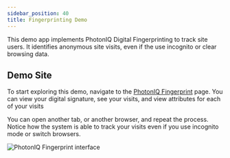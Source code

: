```yaml
---
sidebar_position: 40
title: Fingerprinting Demo
---
```


This demo app implements PhotonIQ Digital Fingerprinting to track site users. It identifies anonymous site visits, even if the use incognito or clear browsing data.

## Demo Site

To start exploring this demo, navigate to the [PhotonIQ Fingerprint](https://fps-dxb.eng.macrometa.io/api/ds/ui/) page. You can view your digital signature, see your visits, and view attributes for each of your visits

You can open another tab, or another browser, and repeat the process. Notice how the system is able to track your visits even if you use incognito mode or switch browsers.

![PhotonIQ Fingerprint interface](/img/demos/attribute-example.png)
